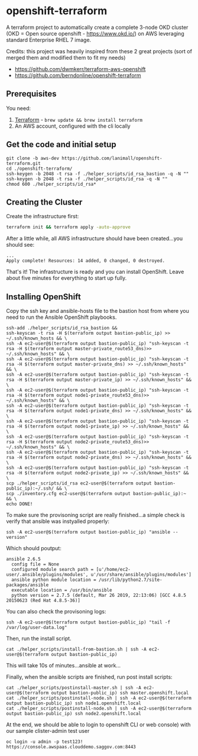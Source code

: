 # openshift-terraform

A terraform project to automatically create a complete 3-node OKD cluster (OKD = Open source openshift - https://www.okd.io/) on AWS leveraging standard Enterprise RHEL 7 image.

Credits: this project was heavily inspired from these 2 great projects (sort of merged them and modified them to fit my needs)
 - https://github.com/dwmkerr/terraform-aws-openshift
 - https://github.com/berndonline/openshift-terraform

## Prerequisites

You need:

1. [Terraform](https://www.terraform.io/intro/getting-started/install.html) - `brew update && brew install terraform`
2. An AWS account, configured with the cli locally

## Get the code and initial setup

```
git clone -b aws-dev https://github.com/lanimall/openshift-terraform.git
cd ./openshift-terraform/
ssh-keygen -b 2048 -t rsa -f ./helper_scripts/id_rsa_bastion -q -N ""
ssh-keygen -b 2048 -t rsa -f ./helper_scripts/id_rsa -q -N ""
chmod 600 ./helper_scripts/id_rsa*
```

## Creating the Cluster

Create the infrastructure first:

```bash
terraform init && terraform apply -auto-approve 
```

After a little while, all AWS infrastructure should have been created...you should see:

```
...
Apply complete! Resources: 14 added, 0 changed, 0 destroyed.
```

That's it! The infrastructure is ready and you can install OpenShift. 
Leave about five minutes for everything to start up fully.

## Installing OpenShift

Copy the ssh key and ansible-hosts file to the bastion host from where you need to run the Ansible OpenShift playbooks.
```
ssh-add ./helper_scripts/id_rsa_bastion &&
ssh-keyscan -t rsa -H $(terraform output bastion-public_ip) >> ~/.ssh/known_hosts && \
ssh -A ec2-user@$(terraform output bastion-public_ip) "ssh-keyscan -t rsa -H $(terraform output master-private_route53_dns)>> ~/.ssh/known_hosts" && \
ssh -A ec2-user@$(terraform output bastion-public_ip) "ssh-keyscan -t rsa -H $(terraform output master-private_dns) >> ~/.ssh/known_hosts" && \
ssh -A ec2-user@$(terraform output bastion-public_ip) "ssh-keyscan -t rsa -H $(terraform output master-private_ip) >> ~/.ssh/known_hosts" && \
ssh -A ec2-user@$(terraform output bastion-public_ip) "ssh-keyscan -t rsa -H $(terraform output node1-private_route53_dns)>> ~/.ssh/known_hosts" && \
ssh -A ec2-user@$(terraform output bastion-public_ip) "ssh-keyscan -t rsa -H $(terraform output node1-private_dns) >> ~/.ssh/known_hosts" && \
ssh -A ec2-user@$(terraform output bastion-public_ip) "ssh-keyscan -t rsa -H $(terraform output node1-private_ip) >> ~/.ssh/known_hosts" && \
ssh -A ec2-user@$(terraform output bastion-public_ip) "ssh-keyscan -t rsa -H $(terraform output node2-private_route53_dns)>> ~/.ssh/known_hosts" && \
ssh -A ec2-user@$(terraform output bastion-public_ip) "ssh-keyscan -t rsa -H $(terraform output node2-private_dns) >> ~/.ssh/known_hosts" && \
ssh -A ec2-user@$(terraform output bastion-public_ip) "ssh-keyscan -t rsa -H $(terraform output node2-private_ip) >> ~/.ssh/known_hosts" && \
scp ./helper_scripts/id_rsa ec2-user@$(terraform output bastion-public_ip):~/.ssh/ && \
scp ./inventory.cfg ec2-user@$(terraform output bastion-public_ip):~ && \
echo DONE!
```

To make sure the provisoning script are really finished...a simple check is verify that ansible was instyalled properly:
```
ssh -A ec2-user@$(terraform output bastion-public_ip) "ansible --version"
```

Which should poutput:
```
ansible 2.6.5
  config file = None
  configured module search path = [u'/home/ec2-user/.ansible/plugins/modules', u'/usr/share/ansible/plugins/modules']
  ansible python module location = /usr/lib/python2.7/site-packages/ansible
  executable location = /usr/bin/ansible
  python version = 2.7.5 (default, Mar 26 2019, 22:13:06) [GCC 4.8.5 20150623 (Red Hat 4.8.5-36)]
```

You can also check the provisoning logs:
```
ssh -A ec2-user@$(terraform output bastion-public_ip) "tail -f /var/log/user-data.log"
```

Then, run the install script.
```
cat ./helper_scripts/install-from-bastion.sh | ssh -A ec2-user@$(terraform output bastion-public_ip)
```

This will take 10s of minutes...ansible at work...

Finally, when the ansible scripts are finished, run post install scripts:
```
cat ./helper_scripts/postinstall-master.sh | ssh -A ec2-user@$(terraform output bastion-public_ip) ssh master.openshift.local
cat ./helper_scripts/postinstall-node.sh | ssh -A ec2-user@$(terraform output bastion-public_ip) ssh node1.openshift.local
cat ./helper_scripts/postinstall-node.sh | ssh -A ec2-user@$(terraform output bastion-public_ip) ssh node2.openshift.local
```

At the end, we should be able to login to openshift CLI or web console) with our sample clister-admin test user

```
oc login -u admin -p test123! https://console.awspaas.clouddemo.saggov.com:8443
```